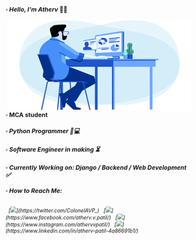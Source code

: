 ### ▫️ <em> Hello, I'm Atherv </em> 🤘🏻 

<div>
<img width=500px height=250px align="right" src="https://raw.githubusercontent.com/ColonelAVP/ColonelAVP/master/1_BU7f02LeQeELztqxa8eCmw.gif" />
  </div>

### ▫️ MCA student
### <em> ▫️ Python Programmer 🐍💻
### <em> ▫️ Software Engineer in making </em> ⏳
### <em> ▫️ Currently Working on: Django / Backend / Web Development  </em> ✅
### <em> ▫️ How to Reach Me: </em>
  <br>
   &nbsp; [<img height="25" src="https://img.shields.io/badge/twitter-%231DA1F2.svg?&style=for-the-badge&logo=twitter&logoColor=black" />](https://twitter.com/ColonelAVP_)
&nbsp; [<img height="25" src="https://img.shields.io/badge/Facebook-1877F2?style=for-the-badge&logo=facebook&logoColor=black" />](https://www.facebook.com/atherv.v.patil/)
&nbsp; [<img height="25" src="https://img.shields.io/badge/Instagram-B80C31?style=for-the-badge&logo=instagram&logoColor=black" />](https://www.instagram.com/athervvpatil/)
&nbsp; [<img height="25" src="https://img.shields.io/badge/linkedin-blue.svg?&style=for-the-badge&logo=linkedin&logoColor=black" />](https://www.linkedin.com/in/atherv-patil-4a86691b1/)

